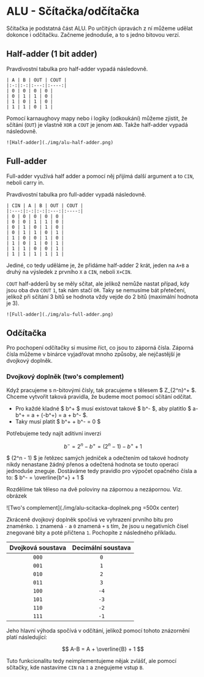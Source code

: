 # ALU - Sčítačka/odčítačka

Sčítačka je podstatná část ALU. Po určitých úpravách z ní můžeme udělat dokonce i odčítačku. Začneme jednoduše, a to s jedno bitovou verzí.

## Half-adder (1 bit adder)

Pravdivostní tabulka pro half-adder vypadá následovně.

```admonish check title="Solution", collapsible=true
| A | B | OUT | COUT |
|:-:|:-:|:---:|:----:|
| 0 | 0 | 0 | 0 |
| 0 | 1 | 1 | 0 |
| 1 | 0 | 1 | 0 |
| 1 | 1 | 0 | 1 |
```

Pomocí karnaughovy mapy nebo i logiky (odkoukání) můžeme zjistit, že sčítání (`OUT`) je vlastně `XOR` a `COUT` je jenom `AND`. Takže half-adder vypadá následovně.

```admonish check title="Solution", collapsible=true
![Half-adder](./img/alu-half-adder.png)
```

## Full-adder

Full-adder využívá half adder a pomocí něj přijímá další argument a to `CIN`, neboli carry in.

Pravdivostní tabulka pro full-adder vypadá následovně.

```admonish check title="Solution", collapsible=true
| CIN | A | B | OUT | COUT |
|:---:|:-:|:-:|:---:|:----:|
| 0 | 0 | 0 | 0 | 0 |
| 0 | 0 | 1 | 1 | 0 |
| 0 | 1 | 0 | 1 | 0 |
| 0 | 1 | 1 | 0 | 1 |
| 1 | 0 | 0 | 1 | 0 |
| 1 | 0 | 1 | 0 | 1 |
| 1 | 1 | 0 | 0 | 1 |
| 1 | 1 | 1 | 1 | 1 |
```

Jediné, co tedy uděláme je, že přidáme half-adder 2 krát, jeden na `A+B` a druhý na výsledek z prvního `X` a `CIN`, neboli `X+CIN`.

`COUT` half-adderů by se měly sčítat, ale jelikož nemůže nastat případ, kdy jsou oba dva `COUT` `1`, tak nám stačí `OR`. Taky se nemusíme bát přetečení, jelikož při sčítání 3 bitů se hodnota vždy vejde do 2 bitů (maximální hodnota je 3).

```admonish check title="Solution", collapsible=true
![Full-adder](./img/alu-full-adder.png)
```

## Odčítačka

Pro pochopení odčítačky si musíme říct, co jsou to záporná čísla. Záporná čísla můžeme v binárce vyjadřovat mnoho způsoby, ale nejčastější je dvojkový doplněk.

### Dvojkový doplněk (two's complement)

Když pracujeme s n-bitovými čísly, tak pracujeme s tělesem $ Z_{2^n}^+ $. Chceme vytvořit taková pravidla, že budeme moct pomocí sčítání odčítat.

- Pro každé kladné $ b^+ $ musí existovat takové $ b^- $, aby platitlo $ a-b^+ = a + (-b^+) = a + b^- $.
- Taky musí platit $ b^+ + b^- = 0 $

Potřebujeme tedy najít aditivní inverzi

$$ b^- = 2^n - b^+ = (2^n - 1) - b^+ + 1 $$

$ (2^n - 1) $ je řetězec samých jedniček a odečtením od takové hodnoty nikdy nenastane žádný přenos a odečtená hodnota se touto operací jednoduše zneguje. Dostáváme tedy pravidlo pro výpočet opačného čísla a to: $ b^- = \overline{b^+} + 1 $

Rozdělíme tak těleso na dvě poloviny na zápornou a nezápornou. Viz. obrázek

![Two's complement](./img/alu-scitacka-doplnek.png =500x center)

Zkráceně dvojkový doplněk spočívá ve vyhrazení prvního bitu pro znaménko. `1` znamená `-` a `0` znamená `+` s tím, že jsou u negativních čísel znegované bity a poté přičtena `1`. Pochopíte z následného příkladu.

| Dvojková soustava | Decimální soustava |
|:---:|:---:|
| `000` | `0` |
| `001` | `1` |
| `010` | `2` |
| `011` | `3` |
| `100` | `-4` |
| `101` | `-3` |
| `110` | `-2` |
| `111` | `-1` |

Jeho hlavní výhoda spočívá v odčítání, jelikož pomocí tohoto znázornění platí následující:

$$ A-B = A + \overline{B} + 1 $$

Tuto funkcionalitu tedy neimplementujeme nějak zvlášť, ale pomocí sčítačky, kde nastavíme `CIN` na `1` a znegujeme vstup `B`.
